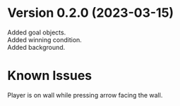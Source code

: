 # Version 0.2.0 (2023-03-15)

Added goal objects.  
Added winning condition.  
Added background.  

# Known Issues
Player is on wall while pressing arrow facing the wall.